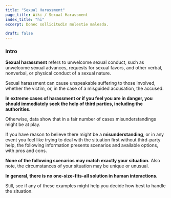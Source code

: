 ```yaml
---
title: "Sexual Harassment"
page_title: Wiki / Sexual Harassment
index_title: "hi"
excerpt: Donec sollicitudin molestie malesda.

draft: false
---
```


### Intro

__Sexual harassment__ refers to unwelcome sexual conduct, such as unwelcome sexual advances, requests for sexual favors, and other verbal, nonverbal, or physical conduct of a sexual nature.

Sexual harassment can cause unspeakable suffering to those involved, whether the victim, or, in the case of a misguided accusation, the accused.

__In extreme cases of harassment or if you feel you are in danger, you should immediately seek the help of third parties, including the authorities.__

Otherwise, data show that in a fair number of cases misunderstandings might be at play.

If you have reason to believe there might be a __misunderstanding__, or in any event you feel like trying to deal with the situation first without third-party help, the following information presents scenarios and available options, with pros and cons.

__None of the following scenarios may match exactly your situation.__ Also note, the circumstances of your situation may be unique or unusual.

__In general, there is no one-size-fits-all solution in human interactions.__

Still, see if any of these examples might help you decide how best to handle the situation.
